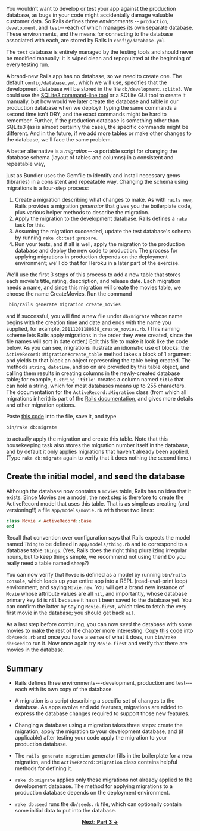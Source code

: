 You wouldn't want to develop or test your app against the production database, as bugs in your code might accidentally damage valuable customer data. So Rails defines three _environments_ -- `production`, `development`, and `test`---each of which manages its own separate database. These environments, and the means for connecting to the database associated with each, are stored by Rails in  `config/database.yml`.

The `test` database is entirely managed by the testing tools and should never be modified manually: it is wiped clean and repopulated at the beginning of every testing run.

A brand-new Rails app has no database, so we need to create one. The default `config/database.yml`, which we will use, specifies that the development database will be stored in the file `db/development.sqlite3`. We could use the  [SQLite3 command-line tool](http://www.sqlite.org/cli.html) or a SQLite GUI tool to create it manually, but how would we later create the database and table in our production database when we deploy?  Typing the same commands a second time isn't DRY, and the exact commands might be hard to remember. Further, if the production database is something other than SQLite3 (as is almost certainly the case), the specific commands might be different. And in the future, if we add more tables or make other changes to the database, we'll face the same problem.

A better alternative is a _migration_---a portable script for changing the database schema (layout of tables and columns) in a consistent and repeatable way,

just as Bundler uses the Gemfile to identify and install necessary gems (libraries) in a consistent and repeatable way. Changing the schema using migrations is a four-step process:

1. Create a migration describing what changes to make. As with `rails new`, Rails provides a migration _generator_ that gives you the boilerplate code, plus various helper methods to describe the migration.
1. Apply the migration to the development database.  Rails defines a `rake` task for this.
1.  Assuming the migration succeeded, update the test database's schema by running `rake db:test:prepare`.
1.  Run your tests, and if all is well, apply the migration to the production database and deploy the new code to production.  The process for applying migrations in production  depends on the deployment environment; we'll do that for Heroku in a later part of the exercise.

We'll use the first 3 steps of this process to add a new table that stores each movie's title, rating, description, and release date. Each migration needs a name, and since this migration will create the movies table, we choose the name CreateMovies. Run the command
```sh
 bin/rails generate migration create_movies
```
and if successful, you will find a new file under `db/migrate` whose name begins with the creation time and date and ends with the name you supplied, for example, `20111201180638_create_movies.rb`. (This naming scheme lets Rails apply migrations in the order they were created, since the file names will sort in date order.)  Edit this file to make it look like the code below.  As you can see, migrations illustrate an idiomatic use of blocks: the `ActiveRecord::Migration#create_table`  method takes a block of 1 argument and yields to that block an object representing the table being created.  The methods `string`, `datetime`, and so on are provided by this table object, and calling them results  in creating columns in the newly-created database table; for example, `t.string 'title'` creates a column  named `title` that can hold a string, which for most databases means up to 255 characters. The documentation for the `ActiveRecord::Migration` class (from which all migrations inherit) is part of the [Rails documentation](http://api.rubyonrails.org/), and gives more details and other migration options.

Paste [this code](https://gist.github.com/giovannifarina/de9a6232c09dd399bde81bf4f30deb28) into the file, save it,  and type
```sh 
bin/rake db:migrate
```
 to actually apply the migration and create this table.  Note that this housekeeping task also stores the migration number itself in the database, and by default it only applies migrations that haven't already been applied.  (Type `rake db:migrate` again to verify that it does nothing the second time.)

## Create the initial model, and seed the database

Although the database now contains a `movies` table, Rails has no idea that it exists. Since Movies are a model, the next step is therefore to create the ActiveRecord model that uses this table.  That is as simple as creating (and versioning!!) a file `app/models/movie.rb` with these two lines:

```ruby
class Movie < ActiveRecord::Base
end
```

Recall that convention over configuration says that Rails expects the model named `Thing` to be defined in `app/models/thing.rb` and to correspond to a database table `things`.  (Yes, Rails does the right thing pluralizing irregular nouns, but to keep things simple, we recommend not using them!  Do you really need a table named `sheep`?)

You can now verify that `Movie` is defined as a model by running `bin/rails console`, which loads up your entire app into a REPL (read-eval-print loop) environment, and saying `Movie.new`.  You will get a brand new instance of `Movie` whose attribute values are all `nil`, and importantly, whose database primary key `id` is `nil` because it hasn't been saved to the database yet.  You can confirm the latter by saying `Movie.first`, which tries to fetch the very first movie in the database; you should get back `nil`.

As a last step before continuing, you can now _seed_ the database with some movies to make the rest of the chapter more interesting. Copy [this code](https://gist.github.com/armandofox/056aae02801cf42a0199) into `db/seeds.rb` and once you have a sense of what it does, run `bin/rake db:seed` to run it.  Now once again try `Movie.first` and verify that there are movies in the database.  
<!---
In fact, using the [ActiveRecord Basics CHIPS](https://github.com/saasbook/hw-activerecord-practice) as inspiration, try a few simple queries on movies from the Rails console.
-->


## Summary

*  Rails defines three environments---development, production and
    test---each with its own copy of the database.

*  A migration is a script describing a specific set of changes to
    the database.  As apps evolve and add features, migrations are added
    to express the database changes required to support those new features.

*  Changing a database using a migration takes three steps: create
    the migration, 
    apply the migration to your development database, and (if
    applicable) after testing your code apply the migration to your
    production database.

*  The `rails generate migration`
    generator fills in the boilerplate for a new
    migration, and the `ActiveRecord::Migration` class
    contains helpful methods for defining it.

* `rake db:migrate` applies  only those migrations not already applied to the development database. The method for applying migrations to a production database depends on the deployment environment.

*  `rake db:seed` runs the `db/seeds.rb` file, which can optionally contain some initial data to put into the database.


<div align="center">
<b><a href="Part3.md">Next: Part 3 &rarr;</a></b>
</div>

